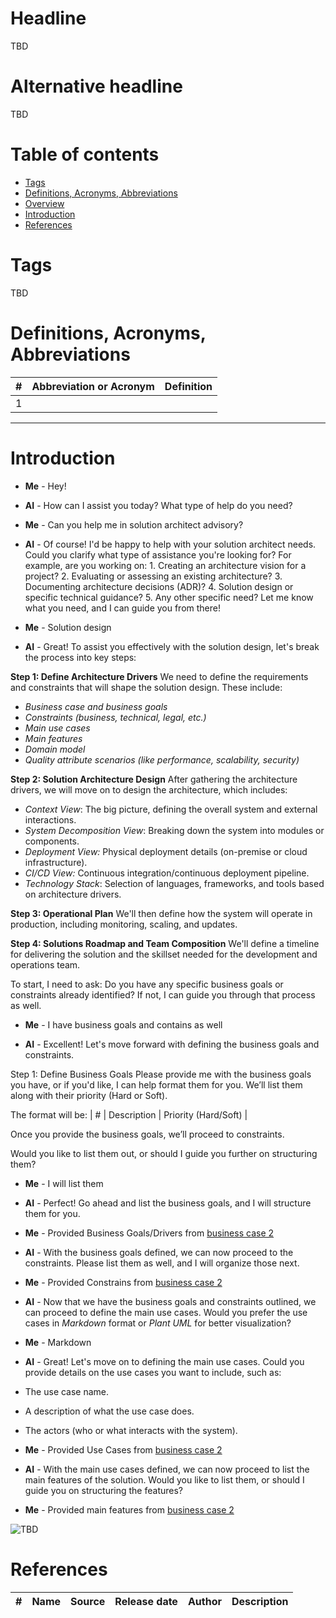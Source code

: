 # Headline

TBD

# Alternative headline

TBD

# Table of contents

- [Tags](./!Template.md#tags)
- [Definitions, Acronyms, Abbreviations](./!Template.md#definitions-acronyms-abbreviations)
- [Overview](./!Template.md#overview)
- [Introduction](./!Template.md#introduction)
- [References](./!Template.md#references)

# Tags

TBD

# Definitions, Acronyms, Abbreviations

| # | Abbreviation or Acronym | Definition     |
| - | ------------------------|:--------------:|
| 1 | | |

---

# Introduction

- **Me** - Hey!
- **AI** - How can I assist you today? What type of help do you need?
- **Me** - Can you help me in solution architect advisory?
- **AI** - Of course! I'd be happy to help with your solution architect needs. Could you clarify what type of assistance you're looking for? For example, are you working on: 1. Creating an architecture vision for a project? 2. Evaluating or assessing an existing architecture? 3. Documenting architecture decisions (ADR)? 4. Solution design or specific technical guidance? 5. Any other specific need? Let me know what you need, and I can guide you from there!
- **Me** - Solution design

- **AI** -
Great! To assist you effectively with the solution design, let's break the process into key steps:

**Step 1: Define Architecture Drivers**
We need to define the requirements and constraints that will shape the solution design. These include:

- *Business case and business goals*
- *Constraints (business, technical, legal, etc.)*
- *Main use cases*
- *Main features*
- *Domain model*
- *Quality attribute scenarios (like performance, scalability, security)*

**Step 2: Solution Architecture Design**
After gathering the architecture drivers, we will move on to design the architecture, which includes:

- *Context View*: The big picture, defining the overall system and external interactions.
- *System Decomposition View*: Breaking down the system into modules or components.
- *Deployment View:* Physical deployment details (on-premise or cloud infrastructure).
- *CI/CD View:* Continuous integration/continuous deployment pipeline.
- *Technology Stack*: Selection of languages, frameworks, and tools based on architecture drivers.

**Step 3: Operational Plan**
We'll then define how the system will operate in production, including monitoring, scaling, and updates.

**Step 4: Solutions Roadmap and Team Composition**
We'll define a timeline for delivering the solution and the skillset needed for the development and operations team.

To start, I need to ask: Do you have any specific business goals or constraints already identified? If not, I can guide you through that process as well.

- **Me** - I have business goals and contains as well

- **AI** - Excellent! Let's move forward with defining the business goals and constraints.

Step 1: Define Business Goals
Please provide me with the business goals you have, or if you'd like, I can help format them for you. We’ll list them along with their priority (Hard or Soft).

The format will be: | # | Description | Priority (Hard/Soft) |

Once you provide the business goals, we’ll proceed to constraints.

Would you like to list them out, or should I guide you further on structuring them?

- **Me** - I will list them

- **AI** - Perfect! Go ahead and list the business goals, and I will structure them for you.

- **Me** - Provided Business Goals/Drivers from [business case 2](./AIForSWArchitects_BusinessCase2_en.md)

- **AI** - With the business goals defined, we can now proceed to the constraints. Please list them as well, and I will organize those next.

- **Me** - Provided Constrains from [business case 2](./AIForSWArchitects_BusinessCase2_en.md)

- **AI** - Now that we have the business goals and constraints outlined, we can proceed to define the main use cases.
Would you prefer the use cases in *Markdown* format or *Plant UML* for better visualization?

- **Me** - Markdown

- **AI** - Great! Let's move on to defining the main use cases. Could you provide details on the use cases you want to include, such as:
- The use case name.
- A description of what the use case does.
- The actors (who or what interacts with the system).

- **Me** - Provided Use Cases from [business case 2](./AIForSWArchitects_BusinessCase2_en.md)

- **AI** - With the main use cases defined, we can now proceed to list the main features of the solution. Would you like to list them, or should I guide you on structuring the features?

- **Me** - Provided main features from [business case 2](./AIForSWArchitects_BusinessCase2_en.md)

<img src="./Images/TBD.jpg" alt="TBD" />

# References

| # | Name                 | Source                | Release date           |  Author                 | Description   |
| - | ---------------------|---------------------- |----------------------- | ----------------------- |:-------------:|
